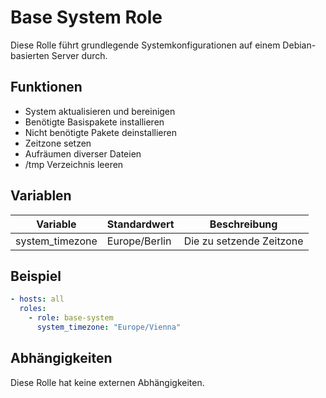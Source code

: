 # Base System Role

Diese Rolle führt grundlegende Systemkonfigurationen auf einem Debian-basierten Server durch.

## Funktionen

- System aktualisieren und bereinigen
- Benötigte Basispakete installieren
- Nicht benötigte Pakete deinstallieren
- Zeitzone setzen
- Aufräumen diverser Dateien
- /tmp Verzeichnis leeren

## Variablen

| Variable | Standardwert | Beschreibung |
|----------|--------------|--------------|
| system_timezone | Europe/Berlin | Die zu setzende Zeitzone |

## Beispiel

```yaml
- hosts: all
  roles:
    - role: base-system
      system_timezone: "Europe/Vienna"
```

## Abhängigkeiten

Diese Rolle hat keine externen Abhängigkeiten.
